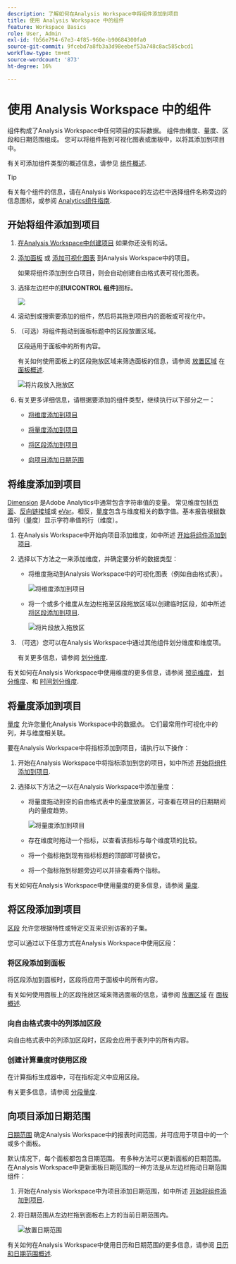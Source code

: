 ```yaml
---
description: 了解如何在Analysis Workspace中将组件添加到项目
title: 使用 Analysis Workspace 中的组件
feature: Workspace Basics
role: User, Admin
exl-id: fb56e794-67e3-4f85-960e-b90684300fa0
source-git-commit: 9fcebd7a8fb3a3d98eebef53a748c8ac585cbcd1
workflow-type: tm+mt
source-wordcount: '873'
ht-degree: 16%

---
```


# 使用 Analysis Workspace 中的组件

组件构成了Analysis Workspace中任何项目的实际数据。 组件由维度、量度、区段和日期范围组成。 您可以将组件拖到可视化图表或面板中，以将其添加到项目中。

有关可添加组件类型的概述信息，请参见 [组件概述](/help/analyze/analysis-workspace/components/analysis-workspace-components.md).

>[!TIP]
>
>有关每个组件的信息，请在Analysis Workspace的左边栏中选择组件名称旁边的信息图标，或参阅 [Analytics组件指南](/help/components/home.md).

## 开始将组件添加到项目

1. [在Analysis Workspace中创建项目](/help/analyze/analysis-workspace/build-workspace-project/create-projects.md) 如果你还没有的话。

1. [添加面板](/help/analyze/analysis-workspace/c-panels/panels.md) 或 [添加可视化图表](/help/analyze/analysis-workspace/visualizations/freeform-analysis-visualizations.md#add-visualizations-to-a-panel) 到Analysis Workspace中的项目。

   如果将组件添加到空白项目，则会自动创建自由格式表可视化图表。

1. 选择左边栏中的&#x200B;**[!UICONTROL 组件]**&#x200B;图标。

   ![](assets/build-components.png)

1. 滚动到或搜索要添加的组件，然后将其拖到项目内的面板或可视化中。

1. （可选）将组件拖动到面板标题中的区段放置区域。

   区段适用于面板中的所有内容。

   有关如何使用面板上的区段拖放区域来筛选面板的信息，请参阅 [放置区域](/help/analyze/analysis-workspace/c-panels/panels.md#drop-zone) 在 [面板概述](/help/analyze/analysis-workspace/c-panels/panels.md).

   ![将片段放入拖放区](assets/segment-dropzone.png)

1. 有关更多详细信息，请根据要添加的组件类型，继续执行以下部分之一：

   * [将维度添加到项目](#add-dimensions-to-a-project)

   * [将量度添加到项目](#add-metrics-to-a-project)

   * [将区段添加到项目](#add-segments-to-a-project)

   * [向项目添加日期范围](#add-date-ranges-to-a-project)

## 将维度添加到项目

[Dimension](/help/components/dimensions/overview.md) 是Adobe Analytics中通常包含字符串值的变量。 常见维度包括[页面](/help/components/dimensions/page.md)、[反向链接域](/help/components/dimensions/referring-domain.md)或 [eVar](/help/components/dimensions/evar.md)。相反，[量度](/help/components/metrics/overview.md)包含与维度相关的数字值。基本报告根据数值列（量度）显示字符串值的行（维度）。

1. 在Analysis Workspace中开始向项目添加维度，如中所述 [开始将组件添加到项目](#begin-adding-components-to-a-project).

1. 选择以下方法之一来添加维度，并确定要分析的数据类型：

   * 将维度拖动到Analysis Workspace中的可视化图表（例如自由格式表）。

     ![将维度添加到项目](assets/add-dimensions.png)

   * 将一个或多个维度从左边栏拖至区段拖放区域以创建临时区段，如中所述 [将区段添加到项目](#add-segments-to-a-project).

     ![将片段放入拖放区](assets/segment-dropzone.png)

1. （可选）您可以在Analysis Workspace中通过其他组件划分维度和维度项。

   有关更多信息，请参阅 [划分维度](/help/analyze/analysis-workspace/components/dimensions/t-breakdown-fa.md).

有关如何在Analysis Workspace中使用维度的更多信息，请参阅 [预览维度](/help/analyze/analysis-workspace/components/dimensions/view-dimensions.md)， [划分维度](/help/analyze/analysis-workspace/components/dimensions/t-breakdown-fa.md)、和 [时间划分维度](/help/analyze/analysis-workspace/components/dimensions/time-parting-dimensions.md).

## 将量度添加到项目

[量度](/help/analyze/analysis-workspace/components/apply-create-metrics.md) 允许您量化Analysis Workspace中的数据点。 它们最常用作可视化中的列，并与维度相关联。

要在Analysis Workspace中将指标添加到项目，请执行以下操作：

1. 开始在Analysis Workspace中将指标添加到您的项目，如中所述 [开始将组件添加到项目](#begin-adding-components-to-a-project).

1. 选择以下方法之一以在Analysis Workspace中添加量度：

   * 将量度拖动到空的自由格式表中的量度放置区，可查看在项目的日期期间内的量度趋势。

     ![将量度添加到项目](assets/add-metrics.png)

   * 存在维度时拖动一个指标，以查看该指标与每个维度项的比较。

   * 将一个指标拖到现有指标标题的顶部即可替换它。

   * 将一个指标拖到标题旁边可以并排查看两个指标。

有关如何在Analysis Workspace中使用量度的更多信息，请参阅 [量度](/help/analyze/analysis-workspace/components/apply-create-metrics.md).

## 将区段添加到项目

[区段](/help/components/segmentation/seg-overview.md) 允许您根据特性或特定交互来识别访客的子集。

您可以通过以下任意方式在Analysis Workspace中使用区段：

### 将区段添加到面板

将区段添加到面板时，区段将应用于面板中的所有内容。

有关如何使用面板上的区段拖放区域来筛选面板的信息，请参阅 [放置区域](/help/analyze/analysis-workspace/c-panels/panels.md#drop-zone) 在 [面板概述](/help/analyze/analysis-workspace/c-panels/panels.md).

### 向自由格式表中的列添加区段

向自由格式表中的列添加区段时，区段会应用于表列中的所有内容。

### 创建计算量度时使用区段

在计算指标生成器中，可在指标定义中应用区段。

有关更多信息，请参阅 [分段量度](/help/components/c-calcmetrics/c-workflow/cm-workflow/c-build-metrics/metrics-with-segments.md).

## 向项目添加日期范围

[日期范围](/help/analyze/analysis-workspace/components/calendar-date-ranges/custom-date-ranges.md) 确定Analysis Workspace中的报表时间范围，并可应用于项目中的一个或多个面板。

默认情况下，每个面板都包含日期范围。 有多种方法可以更新面板的日期范围。 在Analysis Workspace中更新面板日期范围的一种方法是从左边栏拖动日期范围组件：

1. 开始在Analysis Workspace中为项目添加日期范围，如中所述 [开始将组件添加到项目](#begin-adding-components-to-a-project).

1. 将日期范围从左边栏拖到面板右上方的当前日期范围内。

   ![放置日期范围](assets/daterange-drop.png)

有关如何在Analysis Workspace中使用日历和日期范围的更多信息，请参阅 [日历和日期范围概述](/help/analyze/analysis-workspace/components/calendar-date-ranges/calendar.md).
